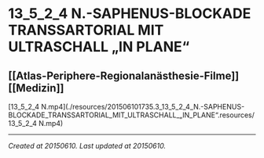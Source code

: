 # 13_5_2_4 N.-SAPHENUS-BLOCKADE TRANSSARTORIAL MIT ULTRASCHALL „IN PLANE“
 [[Atlas-Periphere-Regionalanästhesie-Filme]] [[Medizin]] 
---



[13\_5\_2\_4 N.mp4](./resources/201506101735.3_13_5_2_4_N.-SAPHENUS-BLOCKADE_TRANSSARTORIAL_MIT_ULTRASCHALL_„IN_PLANE“.resources/13_5_2_4 N.mp4)

---

_Created at 20150610._
_Last updated at 20150610._




